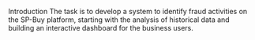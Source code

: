 Introduction
The task is to develop a system to identify fraud activities on the SP-Buy platform, starting with the analysis of historical data and building an interactive dashboard for the business users.

